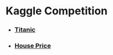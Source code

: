 # Kaggle Competition

* ### [Titanic](https://github.com/BOSOEK/Machine-learning/blob/main/kaggle/titanic(%ED%83%80%EC%9D%B4%ED%83%80%EB%8B%89).ipynb)
* ### [House Price](https://github.com/BOSOEK/Machine-learning/blob/main/kaggle/house_prise.ipynb)
